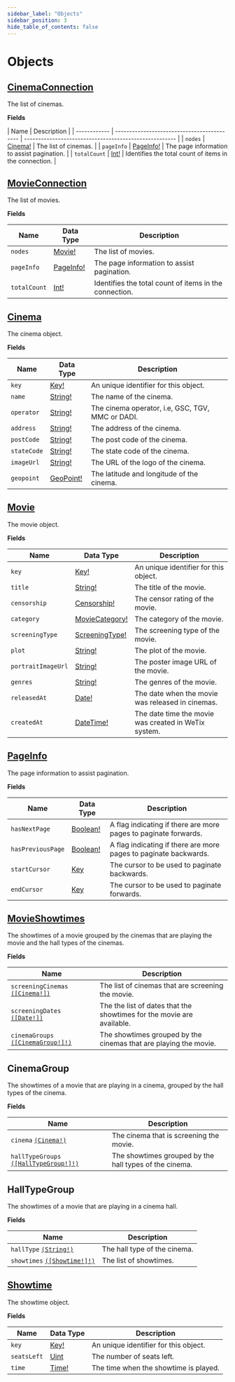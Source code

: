 ```yaml
---
sidebar_label: "Objects"
sidebar_position: 3
hide_table_of_contents: false
---
```


# Objects

## [CinemaConnection](/docs/graphql/objects#cinemaconnection)

The list of cinemas.

**Fields**

| Name         | Description                                 |
| ------------ | ------------------------------------------- | ------------------------------------------------------ |
| `nodes`      | [Cinema!](/docs/graphql/objects#cinema)     | The list of cinemas.                                   |
| `pageInfo`   | [PageInfo!](/docs/graphql/objects#pageinfo) | The page information to assist pagination.             |
| `totalCount` | [Int!](/docs/graphql/objects#movie)         | Identifies the total count of items in the connection. |

## [MovieConnection](/docs/graphql/objects#movieconnection)

The list of movies.

**Fields**

| Name         | Data Type                                   | Description                                            |
| ------------ | ------------------------------------------- | ------------------------------------------------------ |
| `nodes`      | [Movie!](/docs/graphql/objects#movie)       | The list of movies.                                    |
| `pageInfo`   | [PageInfo!](/docs/graphql/objects#pageinfo) | The page information to assist pagination.             |
| `totalCount` | [Int!](/docs/graphql/objects#movie)         | Identifies the total count of items in the connection. |

## [Cinema](/docs/graphql/objects#cinema)

The cinema object.

**Fields**

| Name        | Data Type                                   | Description                                      |
| ----------- | ------------------------------------------- | ------------------------------------------------ |
| `key`       | [Key!](/docs/graphql/scalars#key)           | An unique identifier for this object.            |
| `name`      | [String!](/docs/graphql/scalars#string)     | The name of the cinema.                          |
| `operator`  | [String!](/docs/graphql/scalars#string)     | The cinema operator, i.e, GSC, TGV, MMC or DADI. |
| `address`   | [String!](/docs/graphql/scalars#string)     | The address of the cinema.                       |
| `postCode`  | [String!](/docs/graphql/scalars#string)     | The post code of the cinema.                     |
| `stateCode` | [String!](/docs/graphql/scalars#string)     | The state code of the cinema.                    |
| `imageUrl`  | [String!](/docs/graphql/scalars#string)     | The URL of the logo of the cinema.               |
| `geopoint`  | [GeoPoint!](/docs/graphql/scalars#geopoint) | The latitude and longitude of the cinema.        |

## [Movie](/docs/graphql/objects#movie)

The movie object.

**Fields**

| Name               | Data Type                                           | Description                                          |
| ------------------ | --------------------------------------------------- | ---------------------------------------------------- |
| `key`              | [Key!](/docs/graphql/scalars#key)                   | An unique identifier for this object.                |
| `title`            | [String!](/docs/graphql/scalars#string)             | The title of the movie.                              |
| `censorship`       | [Censorship!](/docs/graphql/enums#censorship)       | The censor rating of the movie.                      |
| `category`         | [MovieCategory!](/docs/graphql/enums#moviecategory) | The category of the movie.                           |
| `screeningType`    | [ScreeningType!](/docs/graphql/enums#screeningtype) | The screening type of the movie.                     |
| `plot`             | [String!](/docs/graphql/scalars#string)             | The plot of the movie.                               |
| `portraitImageUrl` | [String!](/docs/graphql/scalars#string)             | The poster image URL of the movie.                   |
| `genres`           | [String!](/docs/graphql/scalars#string)             | The genres of the movie.                             |
| `releasedAt`       | [Date!](/docs/graphql/scalars#date)                 | The date when the movie was released in cinemas.     |
| `createdAt`        | [DateTime!](/docs/graphql/scalars#datetime)         | The date time the movie was created in WeTix system. |

## [PageInfo](/docs/graphql/objects#pageinfo)

The page information to assist pagination.

**Fields**

| Name              | Data Type                                 | Description                                                      |
| ----------------- | ----------------------------------------- | ---------------------------------------------------------------- |
| `hasNextPage`     | [Boolean!](/docs/graphql/scalars#boolean) | A flag indicating if there are more pages to paginate forwards.  |
| `hasPreviousPage` | [Boolean!](/docs/graphql/scalars#boolean) | A flag indicating if there are more pages to paginate backwards. |
| `startCursor`     | [Key](/docs/graphql/scalars#key)          | The cursor to be used to paginate backwards.                     |
| `endCursor`       | [Key](/docs/graphql/scalars#key)          | The cursor to be used to paginate forwards.                      |

## [MovieShowtimes](/docs/graphql/objects#movieshowtimes)

The showtimes of a movie grouped by the cinemas that are playing the movie and the hall types of the cinemas.

**Fields**

| Name                                                                    | Description                                                           |
| ----------------------------------------------------------------------- | --------------------------------------------------------------------- |
| `screeningCinemas` [`([Cinema!])`](/docs/graphql/objects#cinema)        | The list of cinemas that are screening the movie.                     |
| `screeningDates` [`([Date!])`](/docs/graphql/scalars#date)              | The the list of dates that the showtimes for the movie are available. |
| `cinemaGroups` [`([CinemaGroup!]!)`](/docs/graphql/objects#cinemagroup) | The showtimes grouped by the cinemas that are playing the movie.      |

## CinemaGroup

The showtimes of a movie that are playing in a cinema, grouped by the hall types of the cinema.

**Fields**

| Name                                                                          | Description                                            |
| ----------------------------------------------------------------------------- | ------------------------------------------------------ |
| `cinema` [`(Cinema!)`](/docs/graphql/objects#cinema)                          | The cinema that is screening the movie.                |
| `hallTypeGroups` [`([HallTypeGroup!]!)`](/docs/graphql/objects#halltypegroup) | The showtimes grouped by the hall types of the cinema. |

## HallTypeGroup

The showtimes of a movie that are playing in a cinema hall.

**Fields**

| Name                                                           | Description                  |
| -------------------------------------------------------------- | ---------------------------- |
| `hallType` [`(String!)`](/docs/graphql/scalars#string)         | The hall type of the cinema. |
| `showtimes` [`([Showtime!]!)`](/docs/graphql/objects#showtime) | The list of showtimes.       |

## [Showtime](/docs/graphql/objects#showtime)

The showtime object.

**Fields**

| Name        | Data Type                           | Description                           |
| ----------- | ----------------------------------- | ------------------------------------- |
| `key`       | [Key!](/docs/graphql/scalars#key)   | An unique identifier for this object. |
| `seatsLeft` | [Uint](/docs/graphql/scalars#uint)  | The number of seats left.             |
| `time`      | [Time!](/docs/graphql/scalars#time) | The time when the showtime is played. |
